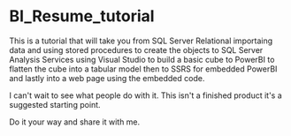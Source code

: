 # BI_Resume_tutorial

This is a tutorial that will take you from SQL Server Relational importaing data and using stored procedures to create the objects
to SQL Server Analysis Services using Visual Studio to build a basic cube
to PowerBI to flatten the cube into a tabular model
then to SSRS for embedded PowerBI 
and lastly into a web page using the embedded code.

I can't wait to see what people do with it.  This isn't a finished product it's a suggested starting point.  

Do it your way and share it with me.  


